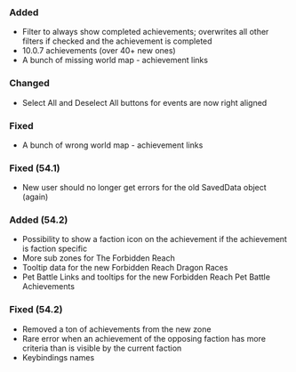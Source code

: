 <p><h3>Added</h3></p>
<ul>
<li>Filter to always show completed achievements; overwrites all other filters if checked and the achievement is completed</li>
<li>10.0.7 achievements (over 40+ new ones)</li>
<li>A bunch of missing world map - achievement links</li>
</ul>
<p><h3>Changed</h3></p>
<ul>
<li>Select All and Deselect All buttons for events are now right aligned</li>
</ul>
<p><h3>Fixed</h3></p>
<ul>
<li>A bunch of wrong world map - achievement links</li>
</ul>
<p><h3>Fixed (54.1)</h3></p>
<ul>
<li>New user should no longer get errors for the old SavedData object (again)</li>
</ul>
<p><h3>Added (54.2)</h3></p>
<ul>
<li>Possibility to show a faction icon on the achievement if the achievement is faction specific</li>
<li>More sub zones for The Forbidden Reach</li>
<li>Tooltip data for the new Forbidden Reach Dragon Races</li>
<li>Pet Battle Links and tooltips for the new Forbidden Reach Pet Battle Achievements</li>
</ul>
<p><h3>Fixed (54.2)</h3></p>
<ul>
<li>Removed a ton of achievements from the new zone</li>
<li>Rare error when an achievement of the opposing faction has more criteria than is visible by the current faction</li>
<li>Keybindings names</li>
</ul>
